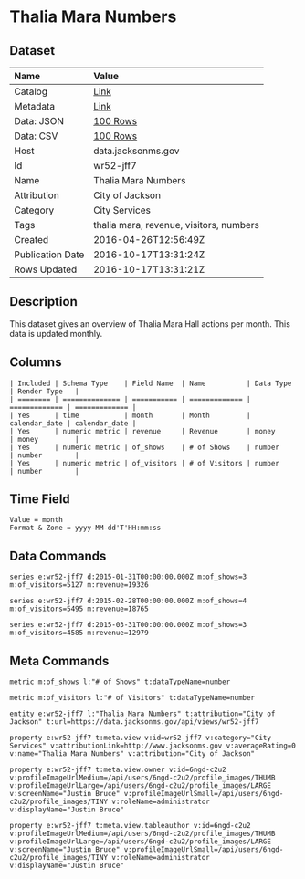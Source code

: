 # Thalia Mara Numbers

## Dataset

| Name | Value |
| :--- | :---- |
| Catalog | [Link](https://catalog.data.gov/dataset/thalia-mara-numbers) |
| Metadata | [Link](https://data.jacksonms.gov/api/views/wr52-jff7) |
| Data: JSON | [100 Rows](https://data.jacksonms.gov/api/views/wr52-jff7/rows.json?max_rows=100) |
| Data: CSV | [100 Rows](https://data.jacksonms.gov/api/views/wr52-jff7/rows.csv?max_rows=100) |
| Host | data.jacksonms.gov |
| Id | wr52-jff7 |
| Name | Thalia Mara Numbers |
| Attribution | City of Jackson |
| Category | City Services |
| Tags | thalia mara, revenue, visitors, numbers |
| Created | 2016-04-26T12:56:49Z |
| Publication Date | 2016-10-17T13:31:24Z |
| Rows Updated | 2016-10-17T13:31:21Z |

## Description

This dataset gives an overview of Thalia Mara Hall actions per month. This data is updated monthly.

## Columns

```ls
| Included | Schema Type    | Field Name  | Name          | Data Type     | Render Type   |
| ======== | ============== | =========== | ============= | ============= | ============= |
| Yes      | time           | month       | Month         | calendar_date | calendar_date |
| Yes      | numeric metric | revenue     | Revenue       | money         | money         |
| Yes      | numeric metric | of_shows    | # of Shows    | number        | number        |
| Yes      | numeric metric | of_visitors | # of Visitors | number        | number        |
```

## Time Field

```ls
Value = month
Format & Zone = yyyy-MM-dd'T'HH:mm:ss
```

## Data Commands

```ls
series e:wr52-jff7 d:2015-01-31T00:00:00.000Z m:of_shows=3 m:of_visitors=5127 m:revenue=19326

series e:wr52-jff7 d:2015-02-28T00:00:00.000Z m:of_shows=4 m:of_visitors=5495 m:revenue=18765

series e:wr52-jff7 d:2015-03-31T00:00:00.000Z m:of_shows=3 m:of_visitors=4585 m:revenue=12979
```

## Meta Commands

```ls
metric m:of_shows l:"# of Shows" t:dataTypeName=number

metric m:of_visitors l:"# of Visitors" t:dataTypeName=number

entity e:wr52-jff7 l:"Thalia Mara Numbers" t:attribution="City of Jackson" t:url=https://data.jacksonms.gov/api/views/wr52-jff7

property e:wr52-jff7 t:meta.view v:id=wr52-jff7 v:category="City Services" v:attributionLink=http://www.jacksonms.gov v:averageRating=0 v:name="Thalia Mara Numbers" v:attribution="City of Jackson"

property e:wr52-jff7 t:meta.view.owner v:id=6ngd-c2u2 v:profileImageUrlMedium=/api/users/6ngd-c2u2/profile_images/THUMB v:profileImageUrlLarge=/api/users/6ngd-c2u2/profile_images/LARGE v:screenName="Justin Bruce" v:profileImageUrlSmall=/api/users/6ngd-c2u2/profile_images/TINY v:roleName=administrator v:displayName="Justin Bruce"

property e:wr52-jff7 t:meta.view.tableauthor v:id=6ngd-c2u2 v:profileImageUrlMedium=/api/users/6ngd-c2u2/profile_images/THUMB v:profileImageUrlLarge=/api/users/6ngd-c2u2/profile_images/LARGE v:screenName="Justin Bruce" v:profileImageUrlSmall=/api/users/6ngd-c2u2/profile_images/TINY v:roleName=administrator v:displayName="Justin Bruce"
```